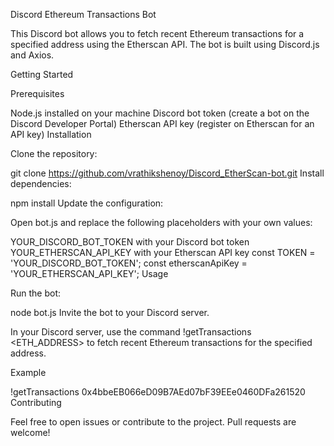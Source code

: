 Discord Ethereum Transactions Bot

This Discord bot allows you to fetch recent Ethereum transactions for a specified address using the Etherscan API. The bot is built using Discord.js and Axios.

Getting Started

Prerequisites

Node.js installed on your machine
Discord bot token (create a bot on the Discord Developer Portal)
Etherscan API key (register on Etherscan for an API key)
Installation

Clone the repository:

git clone https://github.com/vrathikshenoy/Discord_EtherScan-bot.git
Install dependencies:

npm install
Update the configuration:

Open bot.js and replace the following placeholders with your own values:

YOUR_DISCORD_BOT_TOKEN with your Discord bot token
YOUR_ETHERSCAN_API_KEY with your Etherscan API key
const TOKEN = 'YOUR_DISCORD_BOT_TOKEN';
const etherscanApiKey = 'YOUR_ETHERSCAN_API_KEY';
Usage

Run the bot:

node bot.js
Invite the bot to your Discord server.

In your Discord server, use the command !getTransactions <ETH_ADDRESS> to fetch recent Ethereum transactions for the specified address.

Example

!getTransactions 0x4bbeEB066eD09B7AEd07bF39EEe0460DFa261520
Contributing

Feel free to open issues or contribute to the project. Pull requests are welcome!
